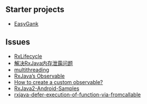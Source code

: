 
Starter projects
---
- [EasyGank](https://github.com/CaMnter/EasyGank)

Issues
---
- [RxLifecycle](https://github.com/trello/RxLifecycle)
- [解决RxJava内存泄露问题](http://www.jcodecraeer.com/a/anzhuokaifa/androidkaifa/2015/1122/3711.html)
- [multithreading](https://praveer09.github.io/technology/2016/02/29/rxjava-part-3-multithreading/)
- [RxJava’s Observable](https://android.jlelse.eu/introduction-to-rxjava-for-android-b15e0ba1b338#.uyajobxfp)
- [How to create a custom observable?](http://blog.feedpresso.com/2016/01/25/why-you-should-use-rxjava-in-android-a-short-introduction-to-rxjava.html)
- [RxJava2-Android-Samples](https://github.com/amitshekhariitbhu/RxJava2-Android-Samples)
- [rxjava-defer-execution-of-function-via-fromcallable](https://artemzin.com/blog/rxjava-defer-execution-of-function-via-fromcallable/)
